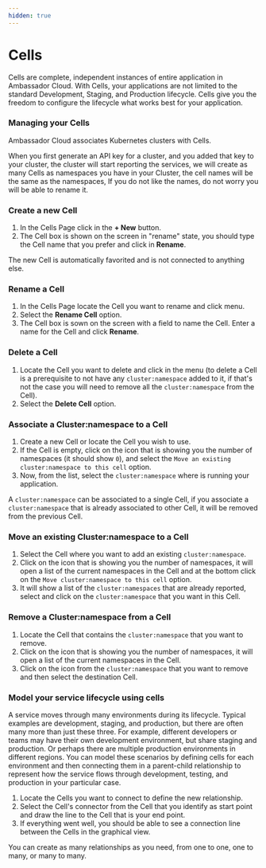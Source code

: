 ```yaml
---
hidden: true
---
```


# Cells

Cells are complete, independent instances of entire application in Ambassador Cloud. With Cells, your applications are not limited to the standard Development, Staging, and Production lifecycle. Cells give you the freedom to configure the lifecycle what works best for your application.

### Managing your Cells

Ambassador Cloud associates Kubernetes clusters with Cells.

When you first generate an API key for a cluster, and you added that key to your cluster, the cluster will start reporting the services, we will create as many Cells as namespaces you have in your Cluster, the cell names will be the same as the namespaces, If you do not like the names, do not worry you will be able to rename it.

### Create a new Cell

1. In the Cells Page click in the **+ New** button.
2. The Cell box is shown on the screen in "rename" state, you should type the Cell name that you prefer and click in **Rename**.

The new Cell is automatically favorited and is not connected to anything else.

### Rename a Cell

1. In the Cells Page locate the Cell you want to rename and click  menu.
2. Select the **Rename Cell** option.
3. The Cell box is sown on the screen with a field to name the Cell. Enter a name for the Cell and click **Rename**.

### Delete a Cell

1. Locate the Cell you want to delete and click in the  menu (to delete a Cell is a prerequisite to not have any `cluster:namespace` added to it, if that's not the case you will need to remove all the `cluster:namespace` from the Cell).
2. Select the **Delete Cell** option.

### Associate a Cluster:namespace to a Cell

1. Create a new Cell or locate the Cell you wish to use.
2. If the Cell is empty, click on the  icon that is showing you the number of namespaces (it should show `0`), and select the `Move an existing cluster:namespace to this cell` option.
3. Now, from the list, select the `cluster:namespace` where is running your application.

A `cluster:namespace` can be associated to a single Cell, if you associate a `cluster:namespace` that is already associated to other Cell, it will be removed from the previous Cell.

### Move an existing Cluster:namespace to a Cell

1. Select the Cell where you want to add an existing `cluster:namespace`.
2. Click on the  icon that is showing you the number of namespaces, it will open a list of the current namespaces in the Cell and at the bottom click on the `Move cluster:namespace to this cell` option.
3. It will show a list of the `cluster:namespaces` that are already reported, select and click on the `cluster:namespace` that you want in this Cell.

### Remove a Cluster:namespace from a Cell

1. Locate the Cell that contains the `cluster:namespace` that you want to remove.
2. Click on the  icon that is showing you the number of namespaces, it will open a list of the current namespaces in the Cell.
3. Click on the  icon from the `cluster:namespace` that you want to remove and then select the destination Cell.

### Model your service lifecycle using cells

A service moves through many environments during its lifecycle. Typical examples are development, staging, and production, but there are often many more than just these three. For example, different developers or teams may have their own development environment, but share staging and production. Or perhaps there are multiple production environments in different regions. You can model these scenarios by defining cells for each environment and then connecting them in a parent-child relationship to represent how the service flows through development, testing, and production in your particular case.

1. Locate the Cells you want to connect to define the new relationship.
2. Select the Cell's connector from the Cell that you identify as start point and draw the line to the Cell that is your end point.
3. If everything went well, you should be able to see a connection line between the Cells in the graphical view.

You can create as many relationships as you need, from one to one, one to many, or many to many.
